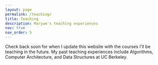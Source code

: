 ```yaml
---
layout: page
permalink: /teaching/
title: Teaching
description: Maryam's teaching experiences
nav: true
nav_order: 5
---
```


Check back soon for when I update this website with the courses I'll be teaching in the future. My past teaching experiences include Algorithms, Computer Architecture, and Data Structures at UC Berkeley.

[//]: # (For now, this page is assumed to be a static description of your courses. You can convert it to a collection similar to `_projects/` so that you can have a dedicated page for each course. Organize your courses by years, topics, or universities, however you like!)
